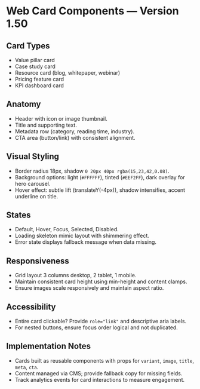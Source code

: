 # Web Card Components — Version 1.50

## Card Types
- Value pillar card
- Case study card
- Resource card (blog, whitepaper, webinar)
- Pricing feature card
- KPI dashboard card

## Anatomy
- Header with icon or image thumbnail.
- Title and supporting text.
- Metadata row (category, reading time, industry).
- CTA area (button/link) with consistent alignment.

## Visual Styling
- Border radius 18px, shadow `0 20px 40px rgba(15,23,42,0.08)`.
- Background options: light (`#FFFFFF`), tinted (`#EEF2FF`), dark overlay for hero carousel.
- Hover effect: subtle lift (translateY(-4px)), shadow intensifies, accent underline on title.

## States
- Default, Hover, Focus, Selected, Disabled.
- Loading skeleton mimic layout with shimmering effect.
- Error state displays fallback message when data missing.

## Responsiveness
- Grid layout 3 columns desktop, 2 tablet, 1 mobile.
- Maintain consistent card height using min-height and content clamps.
- Ensure images scale responsively and maintain aspect ratio.

## Accessibility
- Entire card clickable? Provide `role="link"` and descriptive aria labels.
- For nested buttons, ensure focus order logical and not duplicated.

## Implementation Notes
- Cards built as reusable components with props for `variant`, `image`, `title`, `meta`, `cta`.
- Content managed via CMS; provide fallback copy for missing fields.
- Track analytics events for card interactions to measure engagement.
